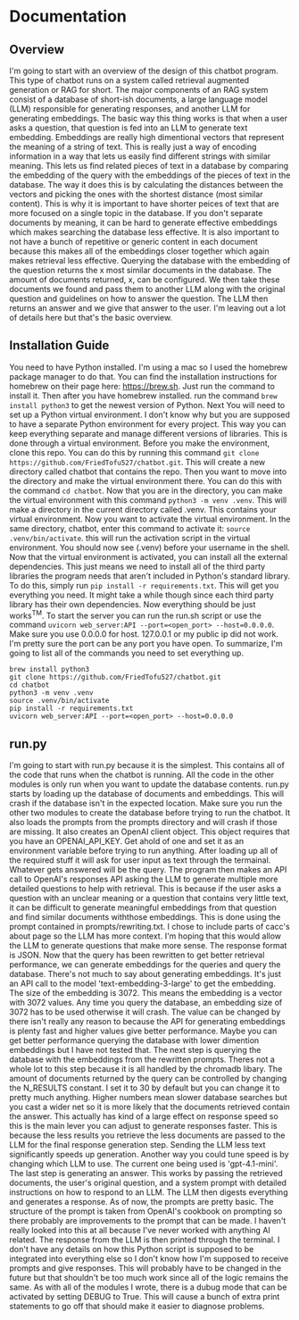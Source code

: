 # Documentation

## Overview

I'm going to start with an overview of the design of this chatbot program. 
This type of chatbot runs on a system called retrieval augmented generation or
RAG for short. The major components of an RAG system consist of a database of
short-ish documents, a large language model (LLM) responsible for generating
responses, and another LLM for generating embeddings. The basic way this thing
works is that when a user asks a question, that question is fed into an LLM to
generate text embedding. Embeddings are really high dimentional vectors that
represent the meaning of a string of text. This is really just a way of
encoding information in a way that lets us easily find different strings with
similar meaning. This lets us find related pieces of text in a database by
comparing the embedding of the query with the embeddings of the pieces of text
in the database. The way it does this is by calculating the distances between
the vectors and picking the ones with the shortest distance (most similar
content). This is why it is important to have shorter peices of text that are
more focused on a single topic in the database. If you don't separate documents
by meaning, it can be hard to generate effective embeddings which makes
searching the database less effective. It is also important to not have a bunch
of repetitive or generic content in each document because this makes all of the
embeddings closer together which again makes retrieval less effective. Querying
the database with the embedding of the question returns the x most similar
documents in the database. The amount of documents returned, x, can be
configured. We then take these documents we found and pass them to another LLM
along with the original question and guidelines on how to answer the question.
The LLM then returns an answer and we give that answer to the user. I'm leaving
out a lot of details here but that's the basic overview. 


## Installation Guide

You need to have Python installed. I'm using a mac so I used the homebrew
package manager to do that. You can find the installation instructions for
homebrew on their page here: https://brew.sh. Just run the command to install
it. Then after you have homebrew installed. run the command
```brew install python3``` to get the newest version of Python.
    Next You will need to set up a Python virtual environment. I don't know why
but you are supposed to have a separate Python environment for every project. 
This way you can keep everything separate and manage different versions of
libraries. This is done through a virtual environment. Before you make the
environment, clone this repo. You can do this by running this command
```git clone https://github.com/FriedTofu527/chatbot.git```. This will create a
new directory called chatbot that contains the repo. Then you want to move into
the directory and make the virtual environment there. You can do this with the
command ```cd chatbot```. Now that you are in the directory, you can make the
virtual environment with this command ```python3 -m venv .venv```. This will
make a directory in the current directory called .venv. This contains your
virtual environment.
    Now you want to activate the virtual environment. In the same directory,
chatbot, enter this command to activate it: ```source .venv/bin/activate```.
this will run the activation script in the virtual environment. You should now
see (.venv) before your username in the shell.
    Now that the virtual environment is activated, you can install all the
external dependencies. This just means we need to install all of the third
party libraries the program needs that aren't included in Python's standard
library. To do this, simply run ```pip install -r requirements.txt```. This
will get you everything you need. It might take a while though since each third
party library has their own dependencies. 
    Now everything should be just works<sup>TM</sup>.
    To start the server you can run the run.sh script or use the command
```uvicorn web_server:API --port=<open_port> --host=0.0.0.0```. Make sure you
use 0.0.0.0 for host. 127.0.0.1 or my public ip did not work. I'm pretty sure
the port can be any port you have open.
    To summarize, I'm going to list all of the commands you need to set
everything up.

    brew install python3
    git clone https://github.com/FriedTofu527/chatbot.git
    cd chatbot
    python3 -m venv .venv
    source .venv/bin/activate
    pip install -r requirements.txt
    uvicorn web_server:API --port=<open_port> --host=0.0.0.0

## run.py

I'm going to start with run.py because it is the simplest. This contains all of
the code that runs when the chatbot is running. All the code in the other
modules is only run when you want to update the database contents. run.py
starts by loading up the database of documents and embeddings. This will crash
if the database isn't in the expected location. Make sure you run the other two
modules to create the database before trying to run the chatbot. It also loads
the prompts from the prompts directory and will crash if those are missing. It
also creates an OpenAI client object. This object requires that you have an
OPENAI_API_KEY. Get ahold of one and set it as an environment variable before
trying to run anything. After loading up all of the required stuff it will ask
for user input as text through the termainal. Whatever gets answered will be
the query. The program then makes an API call to OpenAI's responses API asking
the LLM to generate multiple more detailed questions to help with retrieval.
This is because if the user asks a question with an unclear meaning or a
question that contains very little text, it can be difficult to generate
meaningful embeddings from that question and find similar documents withthose
embeddings. This is done using the prompt contained in prompts/rewriting.txt.
I chose to include parts of cacc's about page so the LLM has more context. I'm
hoping that this would allow the LLM to generate questions that make more
sense. The response format is JSON. Now that the query has been rewritten to
get better retrieval performance, we can generate embeddings for the queries
and query the database. There's not much to say about generating embeddings.
It's just an API call to the model 'text-embedding-3-large' to get the
embedding. The size of the embedding is 3072. This means the embedding is a
vector with 3072 values. Any time you query the database, an embedding size of
3072 has to be used otherwise it will crash. The value can be changed by there
isn't really any reason to because the API for generating embeddings is plenty
fast and higher values give better performance. Maybe you can get better
performance querying the database with lower dimention embeddings but I have
not tested that. The next step is querying the database with the embeddings
from the rewritten prompts. Theres not a whole lot to this step because it is
all handled by the chromadb libary. The amount of documents returned by the
query can be controlled by changing the N_RESULTS constant. I set it to 30 by
default but you can change it to pretty much anything. Higher numbers mean
slower database searches but you cast a wider net so it is more likely that the
documents retrieved contain the answer. This actually has kind of a large 
effect on response speed so this is the main lever you can adjust to generate
responses faster. This is because the less results you retrieve the less
documents are passed to the LLM for the final response generation step. Sending
the LLM less text significantly speeds up generation. Another way you could
tune speed is by changing which LLM to use. The current one being used is 
'gpt-4.1-mini'. The last step is generating an answer. This works by passing
the retrieved documents, the user's original question, and a system prompt with
detailed instructions on how to respond to an LLM. The LLM then digests
everything and generates a response. As of now, the prompts are pretty basic.
The structure of the prompt is taken from OpenAI's cookbook on prompting so
there probably are improvements to the prompt that can be made. I haven't
really looked into this at all because I've never worked with anything AI
related. The response from the LLM is then printed through the terminal. I
don't have any details on how this Python script is supposed to be integrated
into everything else so I don't know how I'm supposed to receive prompts and
give responses. This will probably have to be changed in the future but that
shouldn't be too much work since all of the logic remains the same. As with all
of the modules I wrote, there is a dubug mode that can be activated by setting
DEBUG to True.  This will cause a bunch of extra print statements to go off
that should make it easier to diagnose problems.